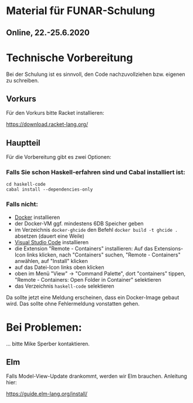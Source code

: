 # Material für FUNAR-Schulung

## Online, 22.-25.6.2020

# Technische Vorbereitung

Bei der Schulung ist es sinnvoll, den Code nachzuvollziehen
bzw. eigenen zu schreiben.

## Vorkurs

Für den Vorkurs bitte Racket installieren:

https://download.racket-lang.org/

## Hauptteil

Für die Vorbereitung gibt es zwei Optionen:

### Falls Sie schon Haskell-erfahren sind und Cabal installiert ist:

```
cd haskell-code
cabal install --dependencies-only
```

### Falls nicht:

- [Docker](https://www.docker.com/) installieren
- der Docker-VM ggf. mindestens 6DB Speicher geben
- im Verzeichnis `docker-ghcide` den Befehl `docker build -t ghcide .`
  absetzen (dauert eine Weile)
- [Visual Studio Code](https://code.visualstudio.com/download) installieren
- die Extension "Remote - Containers" installieren:
  Auf das Extensions-Icon links klicken, nach "Containers" suchen,
  "Remote - Containers" anwählen, auf "Install" klicken
- auf das Datei-Icon links oben klicken
- oben im Menü "View" -> "Command Palette", dort
  "containers" tippen, "Remote - Containers: Open Folder in Container" selektieren
- das Verzeichnis `haskell-code` selektieren

Da sollte jetzt eine Meldung erscheinen, dass ein Docker-Image gebaut
wird.  Das sollte ohne Fehlermeldung vonstatten gehen.

# Bei Problemen:

... bitte Mike Sperber kontaktieren.

## Elm

Falls Model-View-Update drankommt, werden wir Elm brauchen.  Anleitung
hier:

https://guide.elm-lang.org/install/
